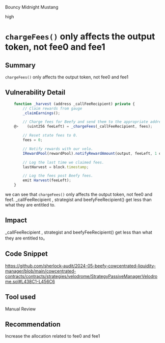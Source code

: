 Bouncy Midnight Mustang

high

# `chargeFees()` only affects the output token, not fee0 and fee1


## Summary
`chargeFees()` only affects the output token, not fee0 and fee1
## Vulnerability Detail
```javascript
    function _harvest (address _callFeeRecipient) private {
        // Claim rewards from gauge
        _claimEarnings();

        // Charge fees for Beefy and send them to the appropriate addresses, charge fees to accrued state fee amounts.
    @>    (uint256 feeLeft) = _chargeFees(_callFeeRecipient, fees);

        // Reset state fees to 0. 
        fees = 0;

        // Notify rewards with our velo. 
        IRewardPool(rewardPool).notifyRewardAmount(output, feeLeft, 1 days);

        // Log the last time we claimed fees. 
        lastHarvest = block.timestamp;

        // Log the fees post Beefy fees.
        emit Harvest(feeLeft);
    }
```
we can see that `chargeFees()` only affects the output token, not fee0 and fee1. _callFeeRecipient ,  strategist and beefyFeeRecipient() get less than what they are entitled to.
## Impact
_callFeeRecipient ,  strategist and beefyFeeRecipient() get less than what they are entitled to。
## Code Snippet
https://github.com/sherlock-audit/2024-05-beefy-cowcentrated-liquidity-manager/blob/main/cowcentrated-contracts/contracts/strategies/velodrome/StrategyPassiveManagerVelodrome.sol#L438C1-L456C6
## Tool used

Manual Review

## Recommendation
Increase the allocation related to fee0 and fee1